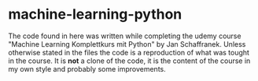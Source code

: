 # machine-learning-python

The code found in here was written while completing the udemy course "Machine Learning Komplettkurs mit Python" by Jan Schaffranek. Unless otherwise stated in the files the code is a reproduction of what was tought in the course. It is **not** a clone of the code, it is the content of the course in my own style and probably some improvements.